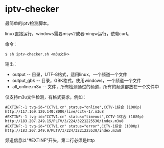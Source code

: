 # iptv-checker
最简单的iptv检测脚本。

linux直接运行，windows需要msys2或者mingw运行，依赖curl。

命令：
```
$ sh iptv-checker.sh <m3u文件>
```
输出：
  * output -- 目录，UTF-8格式，适用linux，一个频道一个文件
  * output_gbk -- 目录，GBK格式，使用windows，一个频道一个文件
  * all_online.m3u -- 文件，所有检测通过的频道，所有的频道都放在一个文件中

仅支持m3u文件检测，有格式要求，例如：
```
#EXTINF:-1 tvg-id="CCTV1.cn" status="online",CCTV-1综合 (1080p)
http://117.169.120.140:8080/live/cctv-1/.m3u8
#EXTINF:-1 tvg-id="CCTV1.cn" status="timeout",CCTV-1综合 (1080p)
http://183.207.249.15/PLTV/3/224/3221225530/index.m3u8
#EXTINF:-1 tvg-id="CCTV1.cn" status="error",CCTV-1综合 (1080p)
http://183.207.249.9/PLTV/3/224/3221225530/index.m3u8
```
频道信息以"#EXTINF"开头，第二行必须是http





